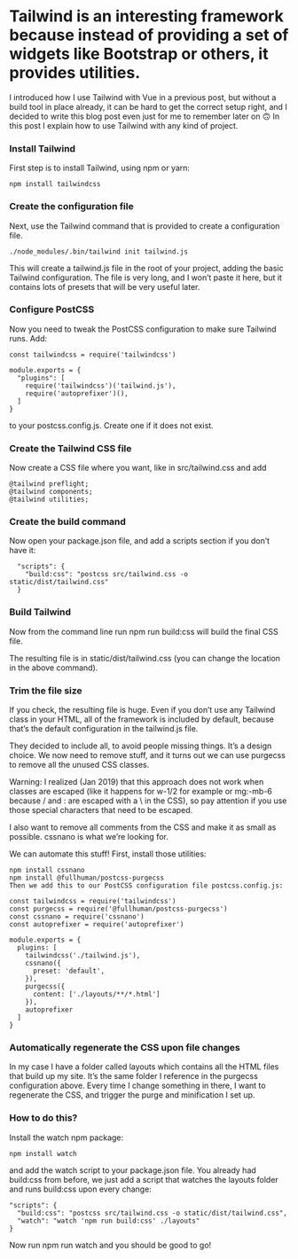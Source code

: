 
# Tailwind is an interesting framework because instead of providing a set of widgets like Bootstrap or others, it provides utilities.

I introduced how I use Tailwind with Vue in a previous post, but without a build tool in place already, it can be hard to get the correct setup right, and I decided to write this blog post even just for me to remember later on 🙃
In this post I explain how to use Tailwind with any kind of project.

### Install Tailwind
First step is to install Tailwind, using npm or yarn:

```
npm install tailwindcss
```

### Create the configuration file
Next, use the Tailwind command that is provided to create a configuration file.

```
./node_modules/.bin/tailwind init tailwind.js
```

This will create a tailwind.js file in the root of your project, adding the basic Tailwind configuration. The file is very long, and I won’t paste it here, but it contains lots of presets that will be very useful later.

### Configure PostCSS
Now you need to tweak the PostCSS configuration to make sure Tailwind runs. Add:

```
const tailwindcss = require('tailwindcss')

module.exports = {
  "plugins": [
    require('tailwindcss')('tailwind.js'),
    require('autoprefixer')(),
  ]
}
```

to your postcss.config.js. Create one if it does not exist.

### Create the Tailwind CSS file
Now create a CSS file where you want, like in src/tailwind.css and add

```
@tailwind preflight;
@tailwind components;
@tailwind utilities;
```

### Create the build command
Now open your package.json file, and add a scripts section if you don’t have it:

```
  "scripts": {
    "build:css": "postcss src/tailwind.css -o static/dist/tailwind.css"
  }
```

### Build Tailwind
Now from the command line run npm run build:css will build the final CSS file.

The resulting file is in static/dist/tailwind.css (you can change the location in the above command).

### Trim the file size
If you check, the resulting file is huge. Even if you don’t use any Tailwind class in your HTML, all of the framework is included by default, because that’s the default configuration in the tailwind.js file.

They decided to include all, to avoid people missing things. It’s a design choice. We now need to remove stuff, and it turns out we can use purgecss to remove all the unused CSS classes.

Warning: I realized (Jan 2019) that this approach does not work when classes are escaped (like it happens for w-1/2 for example or mg:-mb-6 because / and : are escaped with a \ in the CSS), so pay attention if you use those special characters that need to be escaped.

I also want to remove all comments from the CSS and make it as small as possible. cssnano is what we’re looking for.

We can automate this stuff! First, install those utilities:

```
npm install cssnano
npm install @fullhuman/postcss-purgecss
Then we add this to our PostCSS configuration file postcss.config.js:

const tailwindcss = require('tailwindcss')
const purgecss = require('@fullhuman/postcss-purgecss')
const cssnano = require('cssnano')
const autoprefixer = require('autoprefixer')

module.exports = {
  plugins: [
    tailwindcss('./tailwind.js'),
    cssnano({
      preset: 'default',
    }),
    purgecss({
      content: ['./layouts/**/*.html']
    }),
    autoprefixer
  ]
}
```

### Automatically regenerate the CSS upon file changes
In my case I have a folder called layouts which contains all the HTML files that build up my site.
It’s the same folder I reference in the purgecss configuration above.
Every time I change something in there, I want to regenerate the CSS, and trigger the purge and minification I set up.

### How to do this?
Install the watch npm package:

```
npm install watch
```

and add the watch script to your package.json file. You already had build:css from before, we just add a script that watches the layouts folder and runs build:css upon every change:

```
"scripts": {
  "build:css": "postcss src/tailwind.css -o static/dist/tailwind.css",
  "watch": "watch 'npm run build:css' ./layouts"
}
```

Now run npm run watch and you should be good to go!
